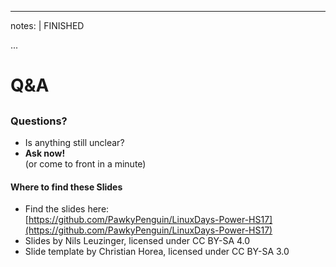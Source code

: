 
---
notes: |
    FINISHED

...

# Q&A

## 

### Questions?

- Is anything still unclear? 
- **Ask now!**  
    (or come to front in a minute)

#### Where to find these Slides

- Find the slides here:  
    [https://github.com/PawkyPenguin/LinuxDays-Power-HS17](https://github.com/PawkyPenguin/LinuxDays-Power-HS17)
- Slides by Nils Leuzinger, licensed under CC BY-SA 4.0
- Slide template by Christian Horea, licensed under CC BY-SA 3.0
